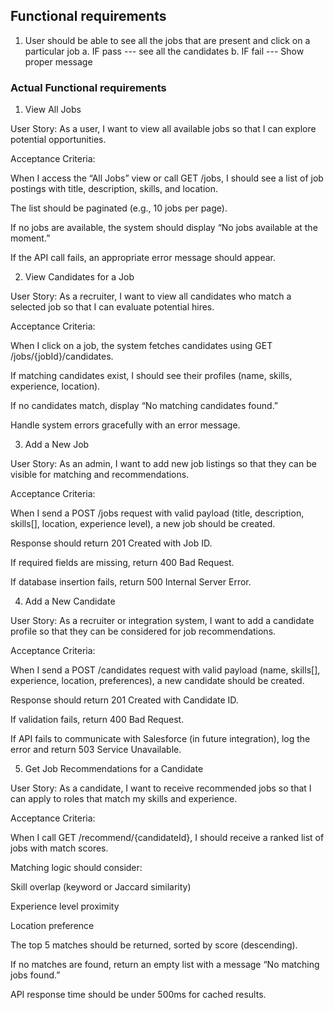 ## Functional requirements

1. User should be able to see all the jobs that are present and click on a particular job
   a. IF pass --- see all the candidates
   b. IF fail --- Show proper message

### Actual Functional requirements

1. View All Jobs

User Story:
As a user, I want to view all available jobs so that I can explore potential opportunities.

Acceptance Criteria:

When I access the “All Jobs” view or call GET /jobs, I should see a list of job postings with title, description, skills, and location.

The list should be paginated (e.g., 10 jobs per page).

If no jobs are available, the system should display “No jobs available at the moment.”

If the API call fails, an appropriate error message should appear.

2. View Candidates for a Job

User Story:
As a recruiter, I want to view all candidates who match a selected job so that I can evaluate potential hires.

Acceptance Criteria:

When I click on a job, the system fetches candidates using GET /jobs/{jobId}/candidates.

If matching candidates exist, I should see their profiles (name, skills, experience, location).

If no candidates match, display “No matching candidates found.”

Handle system errors gracefully with an error message.

3. Add a New Job

User Story:
As an admin, I want to add new job listings so that they can be visible for matching and recommendations.

Acceptance Criteria:

When I send a POST /jobs request with valid payload (title, description, skills[], location, experience level), a new job should be created.

Response should return 201 Created with Job ID.

If required fields are missing, return 400 Bad Request.

If database insertion fails, return 500 Internal Server Error.

4. Add a New Candidate

User Story:
As a recruiter or integration system, I want to add a candidate profile so that they can be considered for job recommendations.

Acceptance Criteria:

When I send a POST /candidates request with valid payload (name, skills[], experience, location, preferences), a new candidate should be created.

Response should return 201 Created with Candidate ID.

If validation fails, return 400 Bad Request.

If API fails to communicate with Salesforce (in future integration), log the error and return 503 Service Unavailable.

5. Get Job Recommendations for a Candidate

User Story:
As a candidate, I want to receive recommended jobs so that I can apply to roles that match my skills and experience.

Acceptance Criteria:

When I call GET /recommend/{candidateId}, I should receive a ranked list of jobs with match scores.

Matching logic should consider:

Skill overlap (keyword or Jaccard similarity)

Experience level proximity

Location preference

The top 5 matches should be returned, sorted by score (descending).

If no matches are found, return an empty list with a message “No matching jobs found.”

API response time should be under 500ms for cached results.
